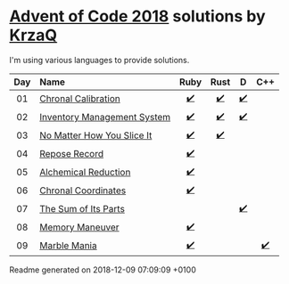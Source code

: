 [Advent of Code 2018](https://adventofcode.com) solutions by [KrzaQ][kq]
========================

I'm using various languages to provide solutions.

| Day | Name | Ruby | Rust | D | C++ |
|:---:|:---|:---:|:---:|:---:|:---:|
| 01 | [Chronal Calibration][day01] | [:heavy_check_mark:](solutions/day01/main.rb) | [:heavy_check_mark:](solutions/day01/rust/src/main.rs) | [:heavy_check_mark:](solutions/day01/main.d) |  |
| 02 | [Inventory Management System][day02] | [:heavy_check_mark:](solutions/day02/main.rb) | [:heavy_check_mark:](solutions/day02/rust/src/main.rs) | [:heavy_check_mark:](solutions/day02/dlang/source/main.d) |  |
| 03 | [No Matter How You Slice It][day03] | [:heavy_check_mark:](solutions/day03/main.rb) | [:heavy_check_mark:](solutions/day03/rust/src/main.rs) |  |  |
| 04 | [Repose Record][day04] | [:heavy_check_mark:](solutions/day04/main.rb) |  |  |  |
| 05 | [Alchemical Reduction][day05] | [:heavy_check_mark:](solutions/day05/main.rb) |  |  |  |
| 06 | [Chronal Coordinates][day06] | [:heavy_check_mark:](solutions/day06/main.rb) |  |  |  |
| 07 | [The Sum of Its Parts][day07] |  |  | [:heavy_check_mark:](solutions/day07/main.d) |  |
| 08 | [Memory Maneuver][day08] | [:heavy_check_mark:](solutions/day08/main.rb) |  |  |  |
| 09 | [Marble Mania][day09] | [:heavy_check_mark:](solutions/day09/main.rb) |  |  | [:heavy_check_mark:](solutions/day09/main.cpp) |

[day01]: https://adventofcode.com/2018/day/1
[day02]: https://adventofcode.com/2018/day/2
[day03]: https://adventofcode.com/2018/day/3
[day04]: https://adventofcode.com/2018/day/4
[day05]: https://adventofcode.com/2018/day/5
[day06]: https://adventofcode.com/2018/day/6
[day07]: https://adventofcode.com/2018/day/7
[day08]: https://adventofcode.com/2018/day/8
[day09]: https://adventofcode.com/2018/day/9

[kq]: https://dev.krzaq.cc

Readme generated on 2018-12-09 07:09:09 +0100